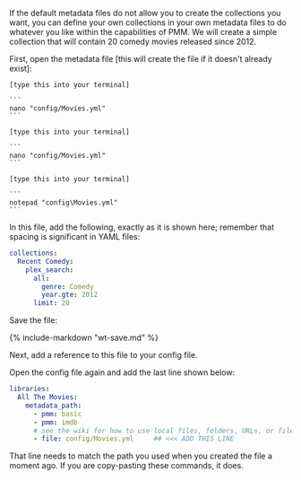 If the default metadata files do not allow you to create the collections you want, you can define your own collections in your own metadata files to do whatever you like within the capabilities of PMM.  We will create a simple collection that will contain 20 comedy movies released since 2012.

First, open the metadata file [this will create the file if it doesn't already exist]:

````{tab} Linux
[type this into your terminal]

```
nano "config/Movies.yml"
```
````
````{tab} OS X
[type this into your terminal]

```
nano "config/Movies.yml"
```
````
````{tab} Windows
[type this into your terminal]

```
notepad "config\Movies.yml"
```
````

In this file, add the following, exactly as it is shown here; remember that spacing is significant in YAML files:

```yaml
collections:
  Recent Comedy:
    plex_search:
      all:
        genre: Comedy
        year.gte: 2012
      limit: 20
```

Save the file:

{%
   include-markdown "wt-save.md"
%}

Next, add a reference to this file to your config file.

Open the config file again and add the last line shown below:

```yaml
libraries:
  All The Movies:
    metadata_path:
      - pmm: basic
      - pmm: imdb
      # see the wiki for how to use local files, folders, URLs, or files from git
      - file: config/Movies.yml     ## <<< ADD THIS LINE
```

That line needs to match the path you used when you created the file a moment ago.  If you are copy-pasting these commands, it does.
